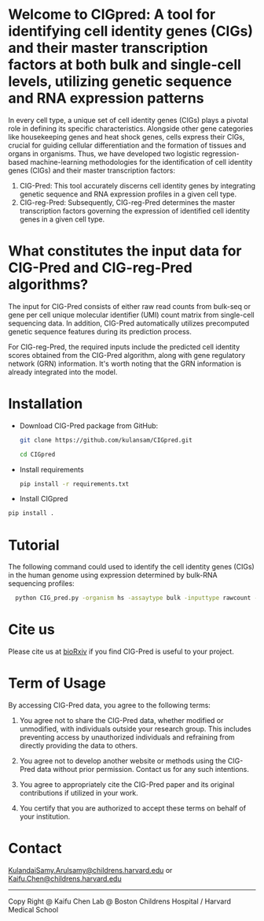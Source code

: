 # Welcome to CIGpred: A tool for identifying cell identity genes (CIGs) and their master transcription factors at both bulk and single-cell levels, utilizing genetic sequence and RNA expression patterns
In every cell type, a unique set of cell identity genes (CIGs) plays a pivotal role in defining its specific characteristics. Alongside other gene categories like housekeeping genes and heat shock genes, cells express their CIGs, crucial for guiding cellular differentiation and the formation of tissues and organs in organisms. Thus, we have developed two logistic regression-based machine-learning methodologies for the identification of cell identity genes (CIGs) and their master transcription factors:

1. CIG-Pred: This tool accurately discerns cell identity genes by integrating genetic sequence and RNA expression profiles in a given cell type.
2. CIG-reg-Pred: Subsequently, CIG-reg-Pred determines the master transcription factors governing the expression of identified cell identity genes in a given cell type.

# What constitutes the input data for CIG-Pred and CIG-reg-Pred algorithms?

The input for CIG-Pred consists of either raw read counts from bulk-seq or gene per cell unique molecular identifier (UMI) count matrix from single-cell sequencing data. In addition, CIG-Pred automatically utilizes precomputed genetic sequence features during its prediction process.

For CIG-reg-Pred, the required inputs include the predicted cell identity scores obtained from the CIG-Pred algorithm, along with gene regulatory network (GRN) information. It's worth noting that the GRN information is already integrated into the model.
# Installation
- Download CIG-Pred package from GitHub:
  ```sh
  git clone https://github.com/kulansam/CIGpred.git
  ```
  ```sh
  cd CIGpred
  ```
- Install requirements
  ```sh
  pip install -r requirements.txt
  ```
-  Install CIGpred
  ```sh
  pip install .
  ```
# Tutorial 
The following command could used to identify the cell identity genes (CIGs) in the human genome using expression determined by bulk-RNA sequencing profiles:
  ```sh
    python CIG_pred.py -organism hs -assaytype bulk -inputtype rawcount -file expression_data.txt (tab separated)
  ```

# Cite us
Please cite us at <a href='#' target='_blank'>bioRxiv</a> if you find CIG-Pred  is useful to your project.</p>

# Term of Usage
By accessing CIG-Pred data, you agree to the following terms:

1. You agree not to share the CIG-Pred data, whether modified or unmodified, with individuals outside your research group. This includes preventing access by unauthorized individuals and refraining from directly providing the data to others.

2. You agree not to develop another website or methods using the CIG-Pred data without prior permission. Contact us for any such intentions.

3. You agree to appropriately cite the CIG-Pred paper and its original contributions if utilized in your work.

4. You certify that you are authorized to accept these terms on behalf of your institution.

# Contact
KulandaiSamy.Arulsamy@childrens.harvard.edu
or
Kaifu.Chen@childrens.harvard.edu
<hr>
Copy Right @ Kaifu Chen Lab @ Boston Childrens Hospital / Harvard Medical School

